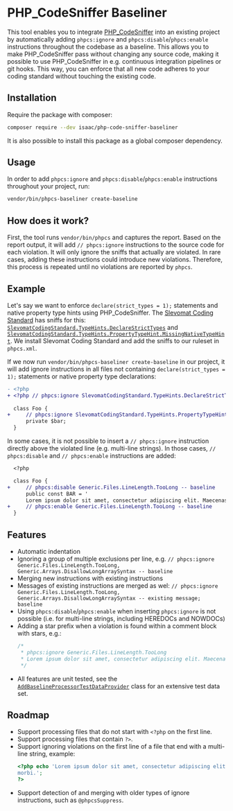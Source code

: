# PHP_CodeSniffer Baseliner

This tool enables you to integrate [PHP_CodeSniffer][php-code-sniffer] into an existing
project by automatically adding `phpcs:ignore` and `phpcs:disable`/`phpcs:enable` instructions throughout the codebase
as a baseline. This allows you to make PHP_CodeSniffer pass without changing any source code, making it
possible to use PHP_CodeSniffer in e.g. continuous integration pipelines or git hooks. This way, you can enforce that
all new code adheres to your coding standard without touching the existing code.

## Installation

Require the package with composer:

```sh
composer require --dev isaac/php-code-sniffer-baseliner
```

It is also possible to install this package as a global composer dependency.

## Usage

In order to add `phpcs:ignore` and `phpcs:disable`/`phpcs:enable` instructions throughout your project, run:

```sh
vendor/bin/phpcs-baseliner create-baseline
```

## How does it work?

First, the tool runs `vendor/bin/phpcs` and captures the report. Based on the report output, it will add
`// phpcs:ignore` instructions to the source code for each violation. It will only ignore the sniffs that actually are
violated. In rare cases, adding these instructions could introduce new violations. Therefore, this process is repeated
until no violations are reported by `phpcs`.

## Example

Let's say we want to enforce `declare(strict_types = 1);` statements and native property type hints using
PHP_CodeSniffer. The [Slevomat Coding Standard][slevomat-coding-standard] has sniffs for this:
[`SlevomatCodingStandard.TypeHints.DeclareStrictTypes`][declare-strict-types-sniff]
and [`SlevomatCodingStandard.TypeHints.PropertyTypeHint.MissingNativeTypeHint`][property-type-hint-sniff]. We install
Slevomat Coding Standard and add the sniffs to our ruleset in `phpcs.xml`.

If we now run `vendor/bin/phpcs-baseliner create-baseline` in our project, it will add ignore instructions in all files
not containing `declare(strict_types = 1);` statements or native property type declarations:

```diff
- <?php
+ <?php // phpcs:ignore SlevomatCodingStandard.TypeHints.DeclareStrictTypes -- baseline
  
  class Foo {
+     // phpcs:ignore SlevomatCodingStandard.TypeHints.PropertyTypeHint.MissingNativeTypeHint -- baseline
      private $bar;
  }
```

In some cases, it is not possible to insert a `// phpcs:ignore` instruction directly above the violated line (e.g.
multi-line strings). In those cases, `// phpcs:disable` and `// phpcs:enable` instructions are added:

```diff
  <?php

  class Foo {
+     // phpcs:disable Generic.Files.LineLength.TooLong -- baseline  
      public const BAR = '
      Lorem ipsum dolor sit amet, consectetur adipiscing elit. Maecenas malesuada, lectus vitae vestibulum vulputate, mi morbi.';
+     // phpcs:enable Generic.Files.LineLength.TooLong -- baseline
  }
```

## Features
- Automatic indentation
- Ignoring a group of multiple exclusions per line, e.g. `// phpcs:ignore Generic.Files.LineLength.TooLong, Generic.Arrays.DisallowLongArraySyntax -- baseline`
- Merging new instructions with existing instructions
- Messages of existing instructions are merged as wel: `// phpcs:ignore Generic.Files.LineLength.TooLong, Generic.Arrays.DisallowLongArraySyntax -- existing message; baseline`
- Using `phpcs:disable`/`phpcs:enable` when inserting `phpcs:ignore` is not possible (i.e. for multi-line strings, including HEREDOCs and NOWDOCs)
- Adding a star prefix when a violation is found within a comment block with stars, e.g.:
  ```php
  /*
   * phpcs:ignore Generic.Files.LineLength.TooLong
   * Lorem ipsum dolor sit amet, consectetur adipiscing elit. Maecenas malesuada, lectus vitae vestibulum vulputate, mi morbi.
   */
  ```
- All features are unit tested, see the [`AddBaselineProcessorTestDataProvider`][unit-test-data-set] class for an extensive test data set.

## Roadmap
- Support processing files that do not start with `<?php` on the first line.
- Support processing files that contain `?>`.
- Support ignoring violations on the first line of a file that end with a multi-line string, example:
  ```php
  <?php echo 'Lorem ipsum dolor sit amet, consectetur adipiscing elit. Maecenas malesuada, lectus vitae vestibulum vulputate, mi
  morbi.';
  ?>
  ```
- Support detection of and merging with older types of ignore instructions, such as `@phpcsSuppress`.

[php-code-sniffer]: (https://github.com/squizlabs/PHP_CodeSniffer)
[slevomat-coding-standard]: (https://github.com/slevomat/coding-standard)
[declare-strict-types-sniff]: (https://github.com/slevomat/coding-standard#slevomatcodingstandardtypehintsdeclarestricttypes-)
[property-type-hint-sniff]: (https://github.com/slevomat/coding-standard#slevomatcodingstandardtypehintspropertytypehint-)
[unit-test-data-set]: (https://github.com/isaaceindhoven/php-code-sniffer-baseliner/blob/master/tests/File/AddBaselineProcessorTestDataProvider.php)
